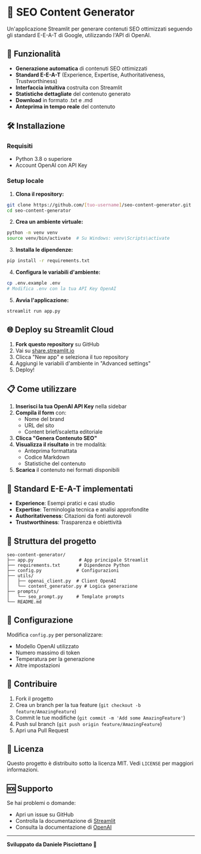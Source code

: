 # 📝 SEO Content Generator

Un'applicazione Streamlit per generare contenuti SEO ottimizzati seguendo gli standard E-E-A-T di Google, utilizzando l'API di OpenAI.

## 🚀 Funzionalità

- **Generazione automatica** di contenuti SEO ottimizzati
- **Standard E-E-A-T** (Experience, Expertise, Authoritativeness, Trustworthiness)
- **Interfaccia intuitiva** costruita con Streamlit
- **Statistiche dettagliate** del contenuto generato
- **Download** in formato .txt e .md
- **Anteprima in tempo reale** del contenuto

## 🛠️ Installazione

### Requisiti
- Python 3.8 o superiore
- Account OpenAI con API Key

### Setup locale

1. **Clona il repository:**
```bash
git clone https://github.com/[tuo-username]/seo-content-generator.git
cd seo-content-generator
```

2. **Crea un ambiente virtuale:**
```bash
python -m venv venv
source venv/bin/activate  # Su Windows: venv\Scripts\activate
```

3. **Installa le dipendenze:**
```bash
pip install -r requirements.txt
```

4. **Configura le variabili d'ambiente:**
```bash
cp .env.example .env
# Modifica .env con la tua API Key OpenAI
```

5. **Avvia l'applicazione:**
```bash
streamlit run app.py
```

## 🌐 Deploy su Streamlit Cloud

1. **Fork questo repository** su GitHub
2. Vai su [share.streamlit.io](https://share.streamlit.io)
3. Clicca "New app" e seleziona il tuo repository
4. Aggiungi le variabili d'ambiente in "Advanced settings"
5. Deploy!

## 📋 Come utilizzare

1. **Inserisci la tua OpenAI API Key** nella sidebar
2. **Compila il form** con:
   - Nome del brand
   - URL del sito
   - Content brief/scaletta editoriale
3. **Clicca "Genera Contenuto SEO"**
4. **Visualizza il risultato** in tre modalità:
   - Anteprima formattata
   - Codice Markdown
   - Statistiche del contenuto
5. **Scarica** il contenuto nei formati disponibili

## 🎯 Standard E-E-A-T implementati

- **Experience**: Esempi pratici e casi studio
- **Expertise**: Terminologia tecnica e analisi approfondite
- **Authoritativeness**: Citazioni da fonti autorevoli
- **Trustworthiness**: Trasparenza e obiettività

## 📁 Struttura del progetto

```
seo-content-generator/
├── app.py                 # App principale Streamlit
├── requirements.txt       # Dipendenze Python
├── config.py             # Configurazioni
├── utils/
│   ├── openai_client.py  # Client OpenAI
│   └── content_generator.py # Logica generazione
├── prompts/
│   └── seo_prompt.py     # Template prompts
└── README.md
```

## 🔧 Configurazione

Modifica `config.py` per personalizzare:
- Modello OpenAI utilizzato
- Numero massimo di token
- Temperatura per la generazione
- Altre impostazioni

## 🤝 Contribuire

1. Fork il progetto
2. Crea un branch per la tua feature (`git checkout -b feature/AmazingFeature`)
3. Commit le tue modifiche (`git commit -m 'Add some AmazingFeature'`)
4. Push sul branch (`git push origin feature/AmazingFeature`)
5. Apri una Pull Request

## 📄 Licenza

Questo progetto è distribuito sotto la licenza MIT. Vedi `LICENSE` per maggiori informazioni.

## 🆘 Supporto

Se hai problemi o domande:
- Apri un issue su GitHub
- Controlla la documentazione di [Streamlit](https://docs.streamlit.io)
- Consulta la documentazione di [OpenAI](https://platform.openai.com/docs)

---

**Sviluppato da Daniele Pisciottano 🦕**
